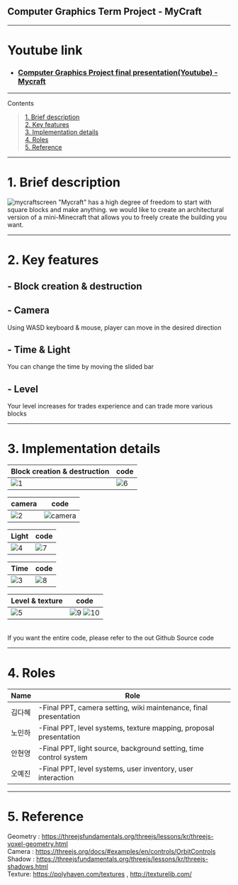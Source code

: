 ## Computer Graphics Term Project - MyCraft


***
# Youtube link
* ### [Computer Graphics Project final presentation(Youtube) - Mycraft](https://youtu.be/Jls8NnpTeLw)

***
  Contents <br>
> [1. Brief description](#1-brief-description) <br>
> [2. Key features](#2-key-features) <br>
> [3. Implementation details](#3-implementation-details)<br>
> [4. Roles](#4-roles)<br>
> [5. Reference](#5-reference)<br>

***
 # 1. Brief description

![mycraftscreen](https://user-images.githubusercontent.com/57945707/140688092-02ccec36-05bf-45c5-8188-4b5868706e21.PNG)
 "Mycraft" has a high degree of freedom to start with square blocks and make anything.
we would like to create an architectural version of a mini-Minecraft that allows you to freely create the building you want.

***
 # 2. Key features 
 <h2> - Block creation & destruction <br> </h2>
 <h2> - Camera    <br> </h2> 
   Using WASD keyboard & mouse, player can move in the desired direction <br>
 <h2> - Time & Light <br></h2> 
   You can change the time by moving the slided bar <br>
 <h2>  - Level <br></h2> 
   Your level increases for trades experience and can trade more various blocks

***
 # 3. Implementation details
 | Block creation & destruction | code |
 |------------------|-----------------------------------------------------------------------------------------------------------|
 |![1](https://user-images.githubusercontent.com/57945707/140737514-44de1c6c-36bb-4a18-9e42-9ab816842fab.png) |![6](https://user-images.githubusercontent.com/57945707/140737607-44a5b084-87a3-45a0-9540-5ea4278eda6a.png) |

 | camera | code |
 |------------------|-----------------------------------------------------------------------------------------------------------|
 |![2](https://user-images.githubusercontent.com/57945707/140737977-d45676e4-7193-4f6f-8be6-4b5e87adbeb8.png)|![camera](https://user-images.githubusercontent.com/57945707/140738228-c8787a79-c21f-4ed6-914b-4c488b4996c1.PNG) |

 | Light | code |
 |------------------|-----------------------------------------------------------------------------------------------------------|
 |![4](https://user-images.githubusercontent.com/57945707/140738373-341f367d-788d-4fa3-a2cc-7fb223e17224.png)|![7](https://user-images.githubusercontent.com/57945707/140738528-6ae2da60-7851-400e-9386-ca465fed5f7f.png)|

 | Time | code |
 |------------------|-----------------------------------------------------------------------------------------------------------|
 |![3](https://user-images.githubusercontent.com/57945707/140738740-be26836f-6fc1-42a3-bd52-90744af63c07.png)|![8](https://user-images.githubusercontent.com/57945707/140738823-e6a1c9cf-4a2c-4216-ae04-184ebf47af5a.png)|
 
  | Level & texture | code |
  |------------------|-----------------------------------------------------------------------------------------------------------|
  |![5](https://user-images.githubusercontent.com/57945707/140738935-886adb6b-f46a-4be7-8ba6-4746f9bdb65a.png) |![9](https://user-images.githubusercontent.com/57945707/140738978-f0d02f62-f91b-4797-a467-89e91425da42.png) ![10](https://user-images.githubusercontent.com/57945707/140739073-b6545bed-e50d-49be-85e2-4b4eba24401c.png)|
 <br>
 If you want the entire code, please refer to the out Github Source code

***
 # 4. Roles
   | Name  | Role |
  |------------------|-----------------------------------------------------------------------------------------------------------|
  | 김다혜 | -Final PPT, camera setting, wiki maintenance, final presentation|
  | 노민하 | -Final PPT, level systems, texture mapping, proposal presentation|
  | 안현영 | -Final PPT, light source, background setting, time control system|
  | 오예진 | -Final PPT, level systems, user inventory, user interaction|
  
***
 # 5. Reference
 Geometry : https://threejsfundamentals.org/threejs/lessons/kr/threejs-voxel-geometry.html  <br>
 Camera : https://threejs.org/docs/#examples/en/controls/OrbitControls <br>
 Shadow : https://threejsfundamentals.org/threejs/lessons/kr/threejs-shadows.html <br>
 Texture: https://polyhaven.com/textures , http://texturelib.com/ <br>

